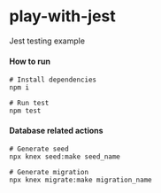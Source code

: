 # play-with-jest
Jest testing example

#### How to run

```
# Install dependencies
npm i

# Run test
npm test
```

#### Database related actions

```
# Generate seed
npx knex seed:make seed_name

# Generate migration
npx knex migrate:make migration_name
```
